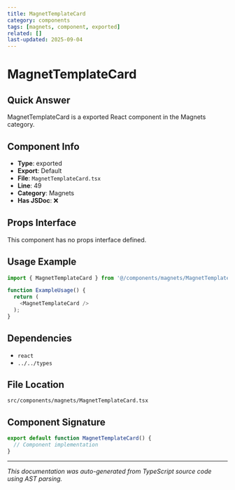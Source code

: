 ```yaml
---
title: MagnetTemplateCard
category: components
tags: [magnets, component, exported]
related: []
last-updated: 2025-09-04
---
```


# MagnetTemplateCard

## Quick Answer
MagnetTemplateCard is a exported React component in the Magnets category.

## Component Info

- **Type**: exported
- **Export**: Default
- **File**: `MagnetTemplateCard.tsx`
- **Line**: 49
- **Category**: Magnets
- **Has JSDoc**: ❌

## Props Interface

This component has no props interface defined.

## Usage Example

```typescript
import { MagnetTemplateCard } from '@/components/magnets/MagnetTemplateCard';

function ExampleUsage() {
  return (
    <MagnetTemplateCard />
  );
}
```

## Dependencies


- `react`
- `../../types`


## File Location

`src/components/magnets/MagnetTemplateCard.tsx`

## Component Signature

```typescript
export default function MagnetTemplateCard() { 
  // Component implementation
}
```

---

*This documentation was auto-generated from TypeScript source code using AST parsing.*